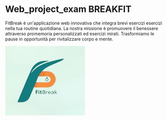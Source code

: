 # Web_project_exam BREAKFIT
 FitBreak è un'applicazione web innovativa che integra brevi esercizi 
esercizi nella tua routine quotidiana.
 La nostra missione è promuovere il benessere attraverso 
promemoria personalizzati ed esercizi mirati.
 Trasformiamo le pause in opportunità per rivitalizzare corpo e 
mente.


![img.png](img.png)